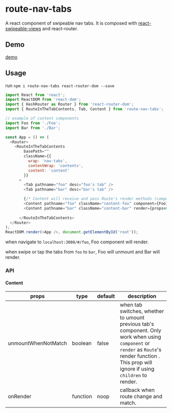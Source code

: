 # route-nav-tabs

A react component of swipeable nav tabs. 
It is composed with [react-swipeable-views](https://github.com/oliviertassinari/react-swipeable-views) and react-router.

## Demo

[demo](http://nonjene.github.io/demo/route-nav-tabs/)

## Usage

run `npm i route-nav-tabs react-router-dom --save`

```js
import React from 'react';
import ReactDOM from 'react-dom';
import { HashRouter as Router } from 'react-router-dom';
import { RouteInTheTabContents, Tab, Content } from 'route-nav-tabs';

// example of content components
import Foo from './Foo';
import Bar from './Bar';

const App = () => (
  <Router>
    <RouteInTheTabContents
        basePath=""
        className={{
          wrap: 'nav-tabs', 
          contentWrap: 'contents',
          content: 'content'
        }}
      >
        <Tab pathname="foo" desc="foo's tab" />
        <Tab pathname="bar" desc="bar's tab" />

        {/* Content will receive and pass Route's render methods (component/render/children). */}
        <Content pathname="foo" className="content-foo" component={Foo} />
        <Content pathname="bar" className="content-bar" render={props=><Bar {...props}/> unmountWhenNotMatch={true}} />
        
      </RouteInTheTabContents>
  </Router>
);
ReactDOM.render(<App />, document.getElementById('root'));
```
when navigate to `localhost:3000/#/foo`, Foo component will render.

when swipe or tap the tabs from `foo` to `bar`, Foo will unmount and Bar will render.

### API

#### Content

| props               | type    | default | description                                                                                                                                                                                              |
|---------------------|---------|---------|----------------------------------------------------------------------------------------------------------------------------------------------------------------------------------------------------------|
| unmountWhenNotMatch | boolean | false   | when tab switches, whether to umount previous tab's component.  Only work when using  `component` or `render` as `Route`'s render function . This prop will ignore if using `children` to render. |
| onRender | function | noop   | callback when route change and match. |